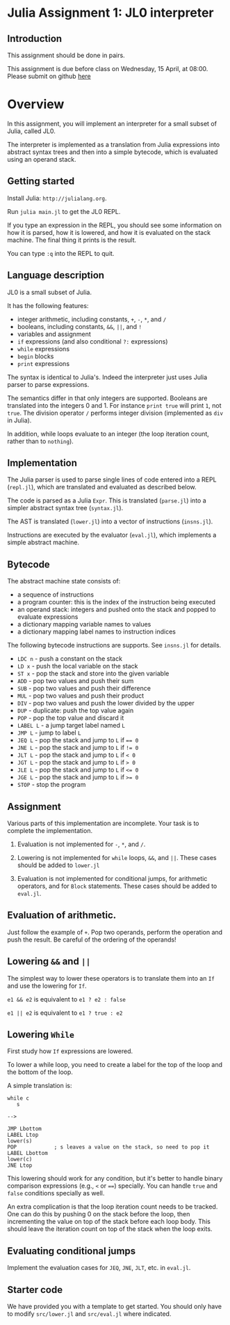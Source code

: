 # Julia Assignment 1: JL0 interpreter

## Introduction

This assignment should be done in pairs.

This assignment is due before class on Wednesday, 15 April, at 08:00.
Please submit on github [here](https://classroom.github.com/g/JaTnzbP-)

# Overview

In this assignment, you will implement an interpreter for a small subset of Julia, called JL0.

The interpreter is implemented as a translation from Julia expressions into abstract syntax trees
and then into a simple bytecode, which is evaluated using an operand stack.

## Getting started

Install Julia: `http://julialang.org`.

Run `julia main.jl` to get the JL0 REPL.

If you type an expression in the REPL, you should see some information on how it is parsed,
how it is lowered, and how it is evaluated on the stack machine.
The final thing it prints is the result.

You can type `:q` into the REPL to quit.

## Language description

JL0 is a small subset of Julia.

It has the following features:

- integer arithmetic, including constants, `+`, `-`, `*`, and `/`
- booleans, including constants, `&&`, `||`, and `!`
- variables and assignment
- `if` expressions (and also conditional `?:` expressions)
- `while` expressions
- `begin` blocks
- `print` expressions

The syntax is identical to Julia's. Indeed the interpreter just uses Julia
parser to parse expressions.

The semantics differ in that only integers are supported. Booleans are
translated into the integers 0 and 1.  For instance `print true` will print `1`,
not `true`. The division operator `/` performs integer division (implemented as
`div` in Julia).

In addition, while loops evaluate to an integer (the loop iteration count, rather than to `nothing`).

## Implementation

The Julia parser is used to parse single lines of code entered into a REPL
(`repl.jl`), which are translated and evaluated as described below.

The code is parsed as a Julia `Expr`. This is translated (`parse.jl`) into a
simpler abstract syntax tree (`syntax.jl`).

The AST is translated (`lower.jl`) into a vector of instructions (`insns.jl`).

Instructions are executed by the evaluator (`eval.jl`), which implements a
simple abstract machine.

## Bytecode

The abstract machine state consists of:

- a sequence of instructions
- a program counter: this is the index of the instruction being executed
- an operand stack: integers and pushed onto the stack and popped to evaluate expressions
- a dictionary mapping variable names to values
- a dictionary mapping label names to instruction indices

The following bytecode instructions are supports. See `insns.jl` for details.

- `LDC n` - push a constant on the stack
- `LD x` - push the local variable on the stack
- `ST x` - pop the stack and store into the given variable
- `ADD` - pop two values and push their sum
- `SUB` - pop two values and push their difference
- `MUL` - pop two values and push their product
- `DIV` - pop two values and push the lower divided by the upper
- `DUP` - duplicate: push the top value again
- `POP` - pop the top value and discard it
- `LABEL L` - a jump target label named `L`
- `JMP L` - jump to label `L`
- `JEQ L` - pop the stack and jump to `L` if `== 0`
- `JNE L` - pop the stack and jump to `L` if `!= 0`
- `JLT L` - pop the stack and jump to `L` if `< 0`
- `JGT L` - pop the stack and jump to `L` if `> 0`
- `JLE L` - pop the stack and jump to `L` if `<= 0`
- `JGE L` - pop the stack and jump to `L` if `>= 0`
- `STOP` - stop the program

## Assignment

Various parts of this implementation are incomplete. Your task is to complete
the implementation.

1. Evaluation is not implemented for `-`, `*`, and `/`.

2. Lowering is not implemented for `while` loops, `&&`, and `||`. These cases should be added to `lower.jl`

3. Evaluation is not implemented for conditional jumps, for arithmetic operators, and for `Block` statements.
These cases should be added to `eval.jl`.

## Evaluation of arithmetic.

Just follow the example of `+`. Pop two operands, perform the operation and push the result.
Be careful of the ordering of the operands!

## Lowering `&&` and `||`

The simplest way to lower these operators is to translate them into an `If` and use the lowering for `If`.

`e1 && e2` is equivalent to `e1 ? e2 : false`

`e1 || e2` is equivalent to `e1 ? true : e2`

## Lowering `While`

First study how `If` expressions are lowered.

To lower a while loop, you need to create a label for the top of the loop and the bottom of the loop.

A simple translation is:

    while c
       s

    -->

    JMP Lbottom
    LABEL Ltop
    lower(s)
    POP            ; s leaves a value on the stack, so need to pop it
    LABEL Lbottom
    lower(c)
    JNE Ltop

This lowering should work for any condition, but it's better to handle binary comparison expressions (e.g., `<` or `==`) specially.
You can handle `true` and `false` conditions specially as well.

An extra complication is that the loop iteration count needs to be tracked.
One can do this by pushing 0 on the stack before the loop, then incrementing the value on top of the stack
before each loop body. This should leave the iteration count on top of the stack when the loop exits.

## Evaluating conditional jumps

Implement the evaluation cases for `JEQ`, `JNE`, `JLT`, etc. in `eval.jl`.

## Starter code

We have provided you with a template to get started.
You should only have to modify `src/lower.jl` and `src/eval.jl` where indicated.

